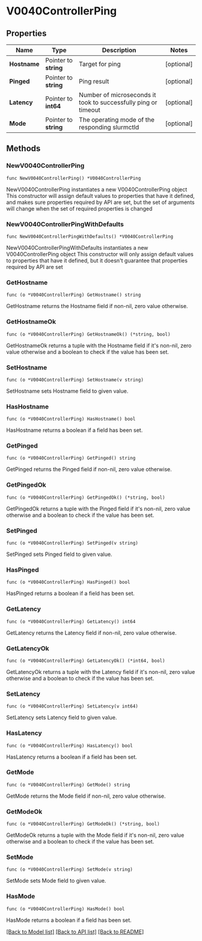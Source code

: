 # V0040ControllerPing

## Properties

Name | Type | Description | Notes
------------ | ------------- | ------------- | -------------
**Hostname** | Pointer to **string** | Target for ping | [optional] 
**Pinged** | Pointer to **string** | Ping result | [optional] 
**Latency** | Pointer to **int64** | Number of microseconds it took to successfully ping or timeout | [optional] 
**Mode** | Pointer to **string** | The operating mode of the responding slurmctld | [optional] 

## Methods

### NewV0040ControllerPing

`func NewV0040ControllerPing() *V0040ControllerPing`

NewV0040ControllerPing instantiates a new V0040ControllerPing object
This constructor will assign default values to properties that have it defined,
and makes sure properties required by API are set, but the set of arguments
will change when the set of required properties is changed

### NewV0040ControllerPingWithDefaults

`func NewV0040ControllerPingWithDefaults() *V0040ControllerPing`

NewV0040ControllerPingWithDefaults instantiates a new V0040ControllerPing object
This constructor will only assign default values to properties that have it defined,
but it doesn't guarantee that properties required by API are set

### GetHostname

`func (o *V0040ControllerPing) GetHostname() string`

GetHostname returns the Hostname field if non-nil, zero value otherwise.

### GetHostnameOk

`func (o *V0040ControllerPing) GetHostnameOk() (*string, bool)`

GetHostnameOk returns a tuple with the Hostname field if it's non-nil, zero value otherwise
and a boolean to check if the value has been set.

### SetHostname

`func (o *V0040ControllerPing) SetHostname(v string)`

SetHostname sets Hostname field to given value.

### HasHostname

`func (o *V0040ControllerPing) HasHostname() bool`

HasHostname returns a boolean if a field has been set.

### GetPinged

`func (o *V0040ControllerPing) GetPinged() string`

GetPinged returns the Pinged field if non-nil, zero value otherwise.

### GetPingedOk

`func (o *V0040ControllerPing) GetPingedOk() (*string, bool)`

GetPingedOk returns a tuple with the Pinged field if it's non-nil, zero value otherwise
and a boolean to check if the value has been set.

### SetPinged

`func (o *V0040ControllerPing) SetPinged(v string)`

SetPinged sets Pinged field to given value.

### HasPinged

`func (o *V0040ControllerPing) HasPinged() bool`

HasPinged returns a boolean if a field has been set.

### GetLatency

`func (o *V0040ControllerPing) GetLatency() int64`

GetLatency returns the Latency field if non-nil, zero value otherwise.

### GetLatencyOk

`func (o *V0040ControllerPing) GetLatencyOk() (*int64, bool)`

GetLatencyOk returns a tuple with the Latency field if it's non-nil, zero value otherwise
and a boolean to check if the value has been set.

### SetLatency

`func (o *V0040ControllerPing) SetLatency(v int64)`

SetLatency sets Latency field to given value.

### HasLatency

`func (o *V0040ControllerPing) HasLatency() bool`

HasLatency returns a boolean if a field has been set.

### GetMode

`func (o *V0040ControllerPing) GetMode() string`

GetMode returns the Mode field if non-nil, zero value otherwise.

### GetModeOk

`func (o *V0040ControllerPing) GetModeOk() (*string, bool)`

GetModeOk returns a tuple with the Mode field if it's non-nil, zero value otherwise
and a boolean to check if the value has been set.

### SetMode

`func (o *V0040ControllerPing) SetMode(v string)`

SetMode sets Mode field to given value.

### HasMode

`func (o *V0040ControllerPing) HasMode() bool`

HasMode returns a boolean if a field has been set.


[[Back to Model list]](../README.md#documentation-for-models) [[Back to API list]](../README.md#documentation-for-api-endpoints) [[Back to README]](../README.md)


